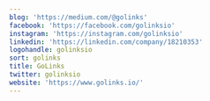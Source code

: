 ```yaml
---
blog: 'https://medium.com/@golinks'
facebook: 'https://facebook.com/golinksio'
instagram: 'https://instagram.com/golinksio'
linkedin: 'https://linkedin.com/company/18210353'
logohandle: golinksio
sort: golinks
title: GoLinks
twitter: golinksio
website: 'https://www.golinks.io/'
---
```

